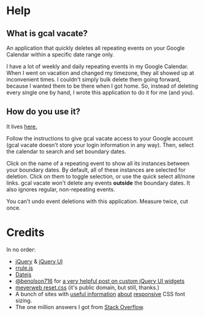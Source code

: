 # Help

## What is gcal vacate?
An application that quickly deletes all repeating events on your Google Calendar within a specific date range only.

I have a lot of weekly and daily repeating events in my Google Calendar.  When I went on vacation and changed my timezone, they all showed up at inconvenient times.  I couldn't simply bulk delete them going forward, because I wanted them to be there when I got home.  So, instead of deleting every single one by hand, I wrote this application to do it for me (and you).  

## How do you use it?

It lives [here.](http://www.harpojaeger.com/gcal-vacate/)

Follow the instructions to give gcal vacate access to your Google account (gcal vacate doesn't store your login information in any way).  Then, select the calendar to search and set boundary dates.

Click on the name of a repeating event to show all its instances between your boundary dates.  By default, all of these instances are selected for deletion.  Click on them to toggle selection, or use the quick select all/none links.  gcal vacate won't delete any events **outside** the boundary dates.  It also ignores regular, non-repeating events.

You can't undo event deletions with this application.  Measure twice, cut once.

# Credits

In no order:

* [jQuery](http://jquery.com/) & [jQuery UI](http://jqueryui.com/)
* [rrule.js](https://github.com/jkbrzt/rrule)
* [Datejs](http://www.datejs.com/)
* [@benolson716](https://twitter.com/benolson716) for [a very helpful post on custom jQuery UI widgets](http://www.benknowscode.com/2014/03/customize-jquery-ui-autocomplete-menu.html)
* [meyerweb reset.css](http://meyerweb.com/eric/tools/css/reset/) (it's public domain, but still, thanks.)
* A bunch of sites with [useful information](http://madebymike.com.au/writing/precise-control-responsive-typography/) [about](https://css-tricks.com/viewport-sized-typography/) [responsive](https://css-tricks.com/molten-leading-css/) CSS font sizing.
* The one million answers I got from [Stack Overflow](http://stackoverflow.com/).
